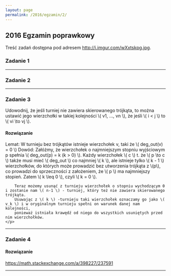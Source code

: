 ```yaml
---
layout: page
permalink: /2016/egzamin/2/
---
```


## 2016 Egzamin poprawkowy

Treść zadań dostępna pod adresem <http://i.imgur.com/wXxtskpg.jpg>.

### Zadanie 1

---

### Zadanie 2

---

### Zadanie 3

Udowodnij, że jeśli turniej nie zawiera skierowanego trójkąta, to można ustawić jego wierzchołki w takiej kolejności \\( v1, …, vn \\), że jeśli \\( i < j \\) to \\( vi \\to vj \\).

<div data-collapse>
  <h4 class="collapsible">Rozwiązanie</h4>
  <div class="solution">
    <p>
        Lemat: W turnieju bez trójkątów istnieje wierzchołek v, taki że \( deg_out(v) = 0 \)
        Dowód:
        Załóżmy, że wierzchołek o najmniejszym stopniu wyjściowym p spełnia \( deg_out(p) = k (k > 0) \).
        Każdy wierzchołek \( c \) t. że \( p \to c \) także musi mieć \( deg_out \) co najmniej \( k \), ale istnieje
        tylko \( k - 1 \) wierzchołków, do których może prowadzić bez utworzenia trójkąta z \(p\), co prowadzi do sprzeczności z założeniem, że \( p \) ma najmniejszy stopień. Zatem \( k \leq 0 \), czyli \( k = 0 \).

        Teraz możemy usunąć z turnieju wierzchołek o stopniu wychodzącym 0 i zostanie nam \( n-1 \) - turniej, który też nie zawiera skierowanego trójkąta.
        Usuwając z \( k \) -turnieju taki wierzchołek oznaczamy go jako \( v_k \) i w oryginalnym turnieju spełni on warunek danej nam kolejności,
        ponieważ istniała krawędź od niego do wszystkich usuniętych przed nim wierzchołków.
    </p>
  </div>
</div>


---

### Zadanie 4

<div data-collapse>
  <h4 class="collapsible">Rozwiązanie</h4>
  <div class="solution">
    <p>
      <a href="https://math.stackexchange.com/a/398227/237591">
        https://math.stackexchange.com/a/398227/237591
      </a>
    </p>
  </div>
</div>


---
